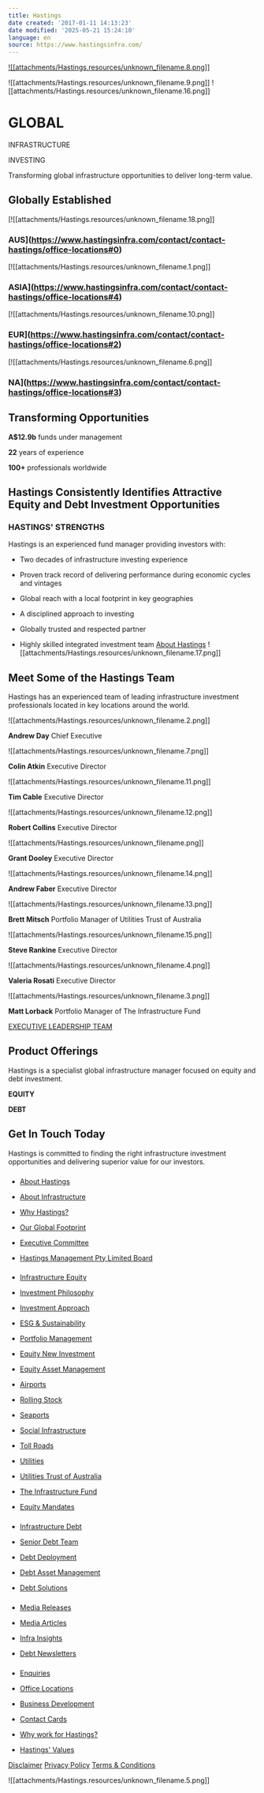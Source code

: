 ```yaml
---
title: Hastings
date created: '2017-01-11 14:13:23'
date modified: '2025-05-21 15:24:10'
language: en
source: https://www.hastingsinfra.com/
---
```


[![[attachments/Hastings.resources/unknown_filename.8.png]]](https://www.hastingsinfra.com/)

![[attachments/Hastings.resources/unknown_filename.9.png]] ![[attachments/Hastings.resources/unknown_filename.16.png]]

# GLOBAL

INFRASTRUCTURE

INVESTING

Transforming global infrastructure opportunities to deliver long-term value.

## Globally Established

[![[attachments/Hastings.resources/unknown_filename.18.png]]

### AUS](https://www.hastingsinfra.com/contact/contact-hastings/office-locations#0)

[![[attachments/Hastings.resources/unknown_filename.1.png]]

### ASIA](https://www.hastingsinfra.com/contact/contact-hastings/office-locations#4)

[![[attachments/Hastings.resources/unknown_filename.10.png]]

### EUR](https://www.hastingsinfra.com/contact/contact-hastings/office-locations#2)

[![[attachments/Hastings.resources/unknown_filename.6.png]]

### NA](https://www.hastingsinfra.com/contact/contact-hastings/office-locations#3)

## Transforming Opportunities

**A$12.9b**
funds under management

**22**
years of experience

**100+**
professionals worldwide

## Hastings Consistently Identifies Attractive Equity and Debt Investment Opportunities

### HASTINGS' STRENGTHS

Hastings is an experienced fund manager providing investors with:

* Two decades of infrastructure investing experience

* Proven track record of delivering performance during economic cycles and vintages
* Global reach with a local footprint in key geographies
* A disciplined approach to investing
* Globally trusted and respected partner
* Highly skilled integrated investment team
[About Hastings](https://www.hastingsinfra.com/about/hastings-business/about-hastings)
![[attachments/Hastings.resources/unknown_filename.17.png]]

## Meet Some of the Hastings Team

Hastings has an experienced team of leading infrastructure investment professionals located in key locations around the world.

![[attachments/Hastings.resources/unknown_filename.2.png]]

**Andrew Day**
Chief Executive

![[attachments/Hastings.resources/unknown_filename.7.png]]

**Colin Atkin**
Executive Director

![[attachments/Hastings.resources/unknown_filename.11.png]]

**Tim Cable**
Executive Director

![[attachments/Hastings.resources/unknown_filename.12.png]]

**Robert Collins**
Executive Director

![[attachments/Hastings.resources/unknown_filename.png]]

**Grant Dooley**
​Executive Director

![[attachments/Hastings.resources/unknown_filename.14.png]]

**Andrew Faber**
Executive Director

![[attachments/Hastings.resources/unknown_filename.13.png]]

**​Brett Mitsch**
Portfolio Manager of Utilities Trust of Australia

![[attachments/Hastings.resources/unknown_filename.15.png]]

**Steve Rankine**
Executive Director

![[attachments/Hastings.resources/unknown_filename.4.png]]

**Valeria Rosati**
Executive Director

![[attachments/Hastings.resources/unknown_filename.3.png]]

**Matt Lorback**
Portfolio Manager of The Infrastructure Fund

[EXECUTIVE LEADERSHIP TEAM](https://www.hastingsinfra.com/about/leadership-team/executive-committee)

## Product Offerings

Hastings is a specialist global infrastructure manager focused on equity and debt investment.

**EQUITY**

**DEBT**

## Get In Touch Today

Hastings is committed to finding the right infrastructure investment opportunities and delivering superior value for our investors.

###

* [About Hastings](https://www.hastingsinfra.com/about/hastings-business/about-hastings)

* [About Infrastructure](https://www.hastingsinfra.com/about/hastings-business/about-infrastructure)
* [Why Hastings?](https://www.hastingsinfra.com/about/hastings-business/why-hastings)
* [Our Global Footprint](https://www.hastingsinfra.com/about/hastings-business/our-global-footprint)
* [Executive Committee](https://www.hastingsinfra.com/about/leadership-team/executive-committee)
* [Hastings Management Pty Limited Board](https://www.hastingsinfra.com/about/leadership-team/hastings-management-pty-limited-board)

###

* [Infrastructure Equity](https://www.hastingsinfra.com/equity/overview/infrastructure-equity)

* [Investment Philosophy](https://www.hastingsinfra.com/equity/overview/investment-philosophy-)
* [Investment Approach](https://www.hastingsinfra.com/equity/overview/investment-approach)
* [ESG & Sustainability](https://www.hastingsinfra.com/equity/overview/esg-sustainability)
* [Portfolio Management](https://www.hastingsinfra.com/equity/equity-teams/portfolio-management-)
* [Equity New Investment](https://www.hastingsinfra.com/equity/equity-teams/equity-new-investment)
* [Equity Asset Management](https://www.hastingsinfra.com/equity/equity-teams/equity-asset-management)
* [Airports](https://www.hastingsinfra.com/equity/equity-assets/airports)
* [Rolling Stock](https://www.hastingsinfra.com/equity/equity-assets/rolling-stock)
* [Seaports](https://www.hastingsinfra.com/equity/equity-assets/seaports)
* [Social Infrastructure](https://www.hastingsinfra.com/equity/equity-assets/social-infrastructure)
* [Toll Roads](https://www.hastingsinfra.com/equity/equity-assets/toll-roads)
* [Utilities](https://www.hastingsinfra.com/equity/equity-assets/utilities-)
* [Utilities Trust of Australia](https://www.hastingsinfra.com/equity/products/utilities-trust-of-australia-)
* [The Infrastructure Fund](https://www.hastingsinfra.com/equity/products/the-infrastructure-fund-)
* [Equity Mandates](https://www.hastingsinfra.com/equity/products/equity-mandates)

###

* [Infrastructure Debt](https://www.hastingsinfra.com/debt/overview/infrastructure-debt)

* [Senior Debt Team](https://www.hastingsinfra.com/debt/debt-team/senior-debt-team)
* [Debt Deployment](https://www.hastingsinfra.com/debt/debt-investment-/debt-deployment)
* [Debt Asset Management](https://www.hastingsinfra.com/debt/debt-investment-/debt-asset-management)
* [Debt Solutions](https://www.hastingsinfra.com/debt/products/debt-solutions)

###

* [Media Releases](https://www.hastingsinfra.com/news/media-/media-releases)

* [Media Articles](https://www.hastingsinfra.com/news/media-/media-articles)
* [Infra Insights](https://www.hastingsinfra.com/news/thought-leadership/infra-insights)
* [Debt Newsletters](https://www.hastingsinfra.com/news/newsletters/debt-newsletters)

###

* [Enquiries](https://www.hastingsinfra.com/contact/contact-hastings/enquiries)

* [Office Locations](https://www.hastingsinfra.com/contact/contact-hastings/office-locations)
* [Business Development](https://www.hastingsinfra.com/contact/contact-hastings/business-development)
* [Contact Cards](https://www.hastingsinfra.com/contact/contact-hastings/contact-cards)
* [Why work for Hastings?](https://www.hastingsinfra.com/contact/work-with-us/why-work-for-hastings)
* [Hastings' Values](https://www.hastingsinfra.com/contact/work-with-us/hastings-values)

[Disclaimer](https://www.hastingsinfra.com/#) [Privacy Policy](https://www.hastingsinfra.com/legality/privacy-policy) [Terms & Conditions](https://www.hastingsinfra.com/legality/terms-conditions)

![[attachments/Hastings.resources/unknown_filename.5.png]]